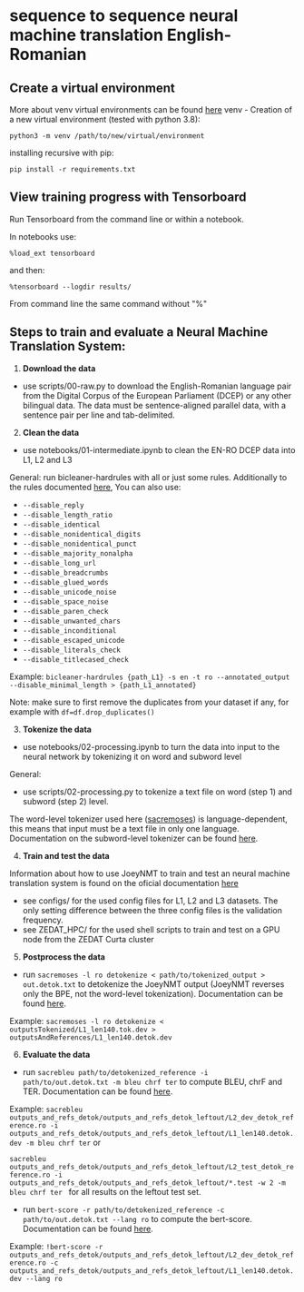 # sequence to sequence neural machine translation English-Romanian
## Create a virtual environment
More about venv virtual environments can be found  [here](https://docs.python.org/3/library/venv.html)
venv - Creation of a new virtual environment (tested with python 3.8):
```
python3 -m venv /path/to/new/virtual/environment
```
installing recursive with pip:
```
pip install -r requirements.txt
```

## View training progress with Tensorboard
Run Tensorboard from the command line or within a notebook.

In notebooks use:
```
%load_ext tensorboard
``` 
and then:
```
%tensorboard --logdir results/
```
From command line the same command without "%"

## Steps to train and evaluate a Neural Machine Translation System:

1. **Download the data**
* use scripts/00-raw.py to download the English-Romanian language pair from the Digital Corpus of the European Parliament (DCEP) or any other bilingual data. The data must be sentence-aligned parallel data, with a sentence pair per line and tab-delimited. 

2. **Clean the data**

* use notebooks/01-intermediate.ipynb to clean the EN-RO DCEP data into L1, L2 and L3

General:
run bicleaner-hardrules with all or just some rules. Additionally to the rules documented [here](https://github.com/bitextor/bicleaner), You can also use:
* ```--disable_reply```
* ```--disable_length_ratio```
* ```--disable_identical```
* ```--disable_nonidentical_digits```
* ```--disable_nonidentical_punct```
* ```--disable_majority_nonalpha```
* ```--disable_long_url```
* ```--disable_breadcrumbs```
* ```--disable_glued_words```
* ```--disable_unicode_noise```
* ```--disable_space_noise```
* ```--disable_paren_check```
* ```--disable_unwanted_chars```
* ```--disable_inconditional```
* ```--disable_escaped_unicode```
* ```--disable_literals_check```
* ```--disable_titlecased_check```

Example: ``` bicleaner-hardrules {path_L1} -s en -t ro --annotated_output --disable_minimal_length > {path_L1_annotated} ```

Note: make sure to first remove the duplicates from your dataset if any, for example with ```df=df.drop_duplicates()```

3. **Tokenize the data**
* use notebooks/02-processing.ipynb to turn the data into input to the neural network by tokenizing it on word and subword level

General:
* use scripts/02-processing.py to tokenize a text file on word (step 1) and subword (step 2) level. 

The word-level tokenizer used here ([sacremoses](https://github.com/alvations/sacremoses)) is language-dependent, this means that input must be a text file in only one language. Documentation on the subword-level tokenizer can be found [here](https://github.com/rsennrich/subword-nmt).

4. **Train and test the data**

Information about how to use JoeyNMT to train and test an neural machine translation system is found on the oficial documentation [here](https://github.com/joeynmt/joeynmt)

* see configs/ for the used config files for L1, L2 and L3 datasets. The only setting difference between the three config files is the validation frequency.
* see ZEDAT_HPC/ for the used shell scripts to train and test on a GPU node from the ZEDAT Curta cluster

5. **Postprocess the data**
* run ``` sacremoses -l ro detokenize < path/to/tokenized_output > out.detok.txt ```
to detokenize the JoeyNMT output (JoeyNMT reverses only the BPE, not the word-level tokenization). Documentation can be found [here](https://github.com/alvations/sacremoses).

Example: ``` sacremoses -l ro detokenize < outputsTokenized/L1_len140.tok.dev > outputsAndReferences/L1_len140.detok.dev ```

6. **Evaluate the data**
* run  ```sacrebleu path/to/detokenized_reference -i path/to/out.detok.txt -m bleu chrf ter```
to compute BLEU, chrF and TER. Documentation can be found [here](https://github.com/mjpost/sacrebleu).

Example: ```sacrebleu outputs_and_refs_detok/outputs_and_refs_detok_leftout/L2_dev_detok_reference.ro -i outputs_and_refs_detok/outputs_and_refs_detok_leftout/L1_len140.detok.dev -m bleu chrf ter``` or

```sacrebleu outputs_and_refs_detok/outputs_and_refs_detok_leftout/L2_test_detok_reference.ro -i outputs_and_refs_detok/outputs_and_refs_detok_leftout/*.test -w 2 -m bleu chrf ter ``` for all results on the leftout test set.

* run ```bert-score -r path/to/detokenized_reference -c path/to/out.detok.txt --lang ro```
to compute the bert-score. Documentation can be found [here](https://github.com/Tiiiger/bert_score).

Example: ```!bert-score -r outputs_and_refs_detok/outputs_and_refs_detok_leftout/L2_dev_detok_reference.ro -c outputs_and_refs_detok/outputs_and_refs_detok_leftout/L1_len140.detok.dev --lang ro```